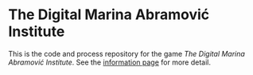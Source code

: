 # The Digital Marina Abramović Institute

This is the code and process repository for the game *The Digital Marina Abramović Institute*. See the [information page](info/) for more detail.
